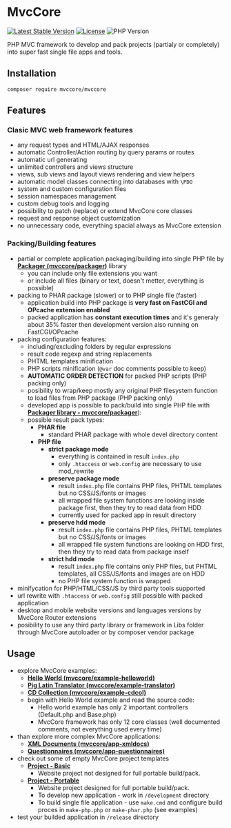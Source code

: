 # MvcCore

[![Latest Stable Version](https://img.shields.io/badge/Stable-v4.1.2-brightgreen.svg?style=plastic)](https://github.com/mvccore/mvccore/releases)
[![License](https://img.shields.io/badge/Licence-BSD-brightgreen.svg?style=plastic)](https://mvccore.github.io/docs/mvccore/4.0.0/LICENCE.md)
![PHP Version](https://img.shields.io/badge/PHP->=5.3-brightgreen.svg?style=plastic)

PHP MVC framework to develop and pack projects (partialy or completely) into super fast single file apps and tools.

## Installation
```shell
composer require mvccore/mvccore
```

## Features

### Clasic MVC web framework features
- any request types and HTML/AJAX responses
- automatic Controller/Action routing by query params or routes
- automatic url generating
- unlimited controllers and views structure
- views, sub views and layout views rendering and view helpers
- automatic model classes connecting into databases with `\PDO`
- system and custom configuration files
- session namespaces management
- custom debug tools and logging
- possibility to patch (replace) or extend MvcCore core classes
- request and response object customization
- no unnecessary code, everything spacial always as MvcCore extension

### Packing/Building features
- partial or complete application packaging/building into single PHP file by [**Packager (mvccore/packager)**](https://github.com/mvccore/packager) library
	- you can include only file extensions you want
	- or include all files (binary or text, doesn't metter, everything is possible)
- packing to PHAR package (slower) or to PHP single file (faster)
	- application build into PHP package is **very fast on FastCGI and OPcache extension enabled**
	- packed application has **constant execution times** and it's generaly about 35% faster then 
	  development version also running on FastCGI/OPcache
- packing configuration features:
	- including/excluding folders by regular expressions
	- result code regexp and string replacements
	- PHTML templates minification
	- PHP scripts minification (`@var` doc comments possible to keep)
	- **AUTOMATIC ORDER DETECTION** for packed PHP scripts (PHP packing only)
	- posibility to wrap/keep mostly any original PHP filesystem function to load files from PHP package (PHP packing only)
	- developed app is possible to pack/build into single PHP file with [**Packager library - mvccore/packager**](https://github.com/mvccore/packager)):
	- possible result pack types:
		- **PHAR file**
			- standard PHAR package with whole devel directory content
		- **PHP file**
			- **strict package mode**
				- everything is contained in result `index.php`
				- only `.htaccess` or `web.config` are necessary to use mod_rewrite
			- **preserve package mode**
				- result `index.php` file contains PHP files, 
				  PHTML templates but no CSS/JS/fonts or images
				- all wrapped file system functions are looking inside 
				  package first, then they try to read data from HDD
				- currently used for packed app in result directory
			- **preserve hdd mode**
				- result `index.php` file contains PHP files, 
				  PHTML templates but no CSS/JS/fonts or images
				- all wrapped file system functions are looking on HDD first, 
				  then they try to read data from package inself
			- **strict hdd mode**
				- result `index.php` file contains only PHP files, 
				  but PHTML templates, all CSS/JS/fonts and images are on HDD
				- no PHP file system function is wrapped
- minifycation for PHP/HTML/CSS/JS by third party tools supported
- url rewrite with `.htaccess` or `web.config` still possible with packed application
- desktop and mobile website versions and languages versions by MvcCore Router extensions
- posibility to use any third party library or framework in Libs folder through MvcCore autoloader or by composer vendor package

## Usage
- explore MvcCore examples:
	- [**Hello World (mvccore/example-helloworld)**](https://github.com/mvccore/example-helloworld)
	- [**Pig Latin Translator (mvccore/example-translator)**](https://github.com/mvccore/example-translator)
	- [**CD Collection (mvccore/example-cdcol)**](https://github.com/mvccore/example-cdcol)
	- begin with Hello World example and read the source code:
		- Hello world example has only 2 important controllers (Default.php and Base.php)
		- MvcCore framework has only 12 core classes (well documented comments, not everything used every time)
- than explore more complex MvcCore applications:
	- [**XML Documents (mvccore/app-xmldocs)**](https://github.com/mvccore/app-xmldocs)
	- [**Questionnaires (mvccore/app-questionnaires)**](https://github.com/mvccore/app-questionnaires)
- check out some of empty MvcCore project templates
	- [**Project - Basic**](https://github.com/mvccore/project-basic)
		- Website project not designed for full portable build/pack.
	- [**Project - Portable**](https://github.com/mvccore/app-xmldocs)
		- Website project designed for full portable build/pack.
		- To develop new application - work in `/development` directory
		- To build single file application - use `make.cmd` and configure build proces in `make-php.php` or `make-phar.php` (see examples)
- test your builded application in `/release` directory
